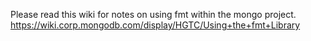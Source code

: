 
Please read this wiki for notes on using fmt within the mongo project.
https://wiki.corp.mongodb.com/display/HGTC/Using+the+fmt+Library

